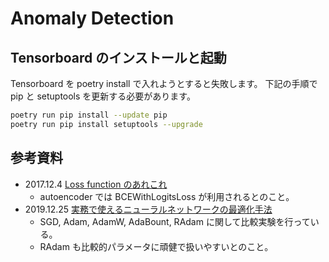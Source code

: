 # Anomaly Detection

## Tensorboard のインストールと起動

Tensorboard を poetry install で入れようとすると失敗します。
下記の手順で pip と setuptools を更新する必要があります。

```sh
poetry run pip install --update pip
poetry run pip install setuptools --upgrade
```

## 参考資料

- 2017.12.4 [Loss function のあれこれ][37ma5ras]
  - autoencoder では BCEWithLogitsLoss が利用されるとのこと。
- 2019.12.25 [実務で使えるニューラルネットワークの最適化手法][acro-engineer]
  - SGD, Adam, AdamW, AdaBount, RAdam に関して比較実験を行っている。
  - RAdam も比較的パラメータに頑健で扱いやすいとのこと。

[37ma5ras]: http://37ma5ras.blogspot.com/2017/12/loss-function.html
[acro-engineer]: http://acro-engineer.hatenablog.com/entry/2019/12/25/130000

